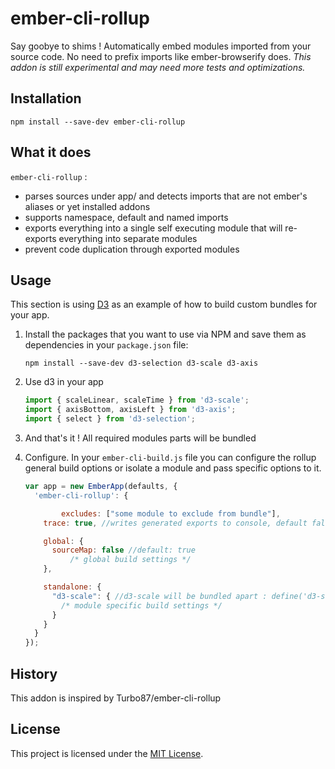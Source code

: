 
ember-cli-rollup
==============================================================================

Say goobye to shims !
Automatically embed modules imported from your source code. No need to prefix imports like ember-browserify does.
*This addon is still experimental and may need more tests and optimizations.*

Installation
------------------------------------------------------------------------------

```
npm install --save-dev ember-cli-rollup
```

What it does
------------------------------------------------------------------------------

`ember-cli-rollup` :
- parses sources under app/ and detects imports that are not ember's aliases or yet installed addons
- supports namespace, default and named imports
- exports everything into a single self executing module that will re-exports everything into separate modules
- prevent code duplication through exported modules

Usage
------------------------------------------------------------------------------

This section is using [D3](https://github.com/d3/d3) as an example of how
to build custom bundles for your app.

1.  Install the packages that you want to use via NPM and save them as
    dependencies in your `package.json` file:

    ```
    npm install --save-dev d3-selection d3-scale d3-axis
    ```

2.  Use d3 in your app

    ```js
    import { scaleLinear, scaleTime } from 'd3-scale';
    import { axisBottom, axisLeft } from 'd3-axis';
    import { select } from 'd3-selection';
    ```

3.  And that's it ! All required modules parts will be bundled

4.  Configure. In your `ember-cli-build.js` file you can configure the rollup general build options or isolate a module and pass specific options to it.

    ```js
    var app = new EmberApp(defaults, {
      'ember-cli-rollup': {

		    excludes: ["some module to exclude from bundle"],
        trace: true, //writes generated exports to console, default false

        global: {
          sourceMap: false //default: true
		      /* global build settings */
        },

        standalone: {
          "d3-scale": { //d3-scale will be bundled apart : define('d3-scale', ...) { ... }
            /* module specific build settings */
          }
        }
      }
    });
    ```

History
------------------------------------------------------------------------------

This addon is inspired by Turbo87/ember-cli-rollup

License
------------------------------------------------------------------------------
This project is licensed under the [MIT License](LICENSE.md).
